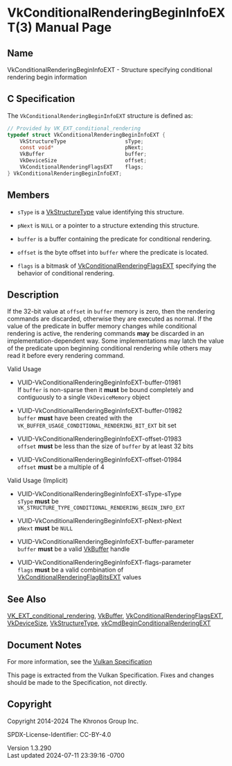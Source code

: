 # VkConditionalRenderingBeginInfoEXT(3) Manual Page

## Name

VkConditionalRenderingBeginInfoEXT - Structure specifying conditional
rendering begin information



## <a href="#_c_specification" class="anchor"></a>C Specification

The `VkConditionalRenderingBeginInfoEXT` structure is defined as:

``` c
// Provided by VK_EXT_conditional_rendering
typedef struct VkConditionalRenderingBeginInfoEXT {
    VkStructureType                   sType;
    const void*                       pNext;
    VkBuffer                          buffer;
    VkDeviceSize                      offset;
    VkConditionalRenderingFlagsEXT    flags;
} VkConditionalRenderingBeginInfoEXT;
```

## <a href="#_members" class="anchor"></a>Members

- `sType` is a [VkStructureType](https://registry.khronos.org/vulkan/specs/1.3-extensions/man/html/VkStructureType.html) value identifying
  this structure.

- `pNext` is `NULL` or a pointer to a structure extending this
  structure.

- `buffer` is a buffer containing the predicate for conditional
  rendering.

- `offset` is the byte offset into `buffer` where the predicate is
  located.

- `flags` is a bitmask of
  [VkConditionalRenderingFlagsEXT](https://registry.khronos.org/vulkan/specs/1.3-extensions/man/html/VkConditionalRenderingFlagsEXT.html)
  specifying the behavior of conditional rendering.

## <a href="#_description" class="anchor"></a>Description

If the 32-bit value at `offset` in `buffer` memory is zero, then the
rendering commands are discarded, otherwise they are executed as normal.
If the value of the predicate in buffer memory changes while conditional
rendering is active, the rendering commands **may** be discarded in an
implementation-dependent way. Some implementations may latch the value
of the predicate upon beginning conditional rendering while others may
read it before every rendering command.

Valid Usage

- <a href="#VUID-VkConditionalRenderingBeginInfoEXT-buffer-01981"
  id="VUID-VkConditionalRenderingBeginInfoEXT-buffer-01981"></a>
  VUID-VkConditionalRenderingBeginInfoEXT-buffer-01981  
  If `buffer` is non-sparse then it **must** be bound completely and
  contiguously to a single `VkDeviceMemory` object

- <a href="#VUID-VkConditionalRenderingBeginInfoEXT-buffer-01982"
  id="VUID-VkConditionalRenderingBeginInfoEXT-buffer-01982"></a>
  VUID-VkConditionalRenderingBeginInfoEXT-buffer-01982  
  `buffer` **must** have been created with the
  `VK_BUFFER_USAGE_CONDITIONAL_RENDERING_BIT_EXT` bit set

- <a href="#VUID-VkConditionalRenderingBeginInfoEXT-offset-01983"
  id="VUID-VkConditionalRenderingBeginInfoEXT-offset-01983"></a>
  VUID-VkConditionalRenderingBeginInfoEXT-offset-01983  
  `offset` **must** be less than the size of `buffer` by at least 32
  bits

- <a href="#VUID-VkConditionalRenderingBeginInfoEXT-offset-01984"
  id="VUID-VkConditionalRenderingBeginInfoEXT-offset-01984"></a>
  VUID-VkConditionalRenderingBeginInfoEXT-offset-01984  
  `offset` **must** be a multiple of 4

Valid Usage (Implicit)

- <a href="#VUID-VkConditionalRenderingBeginInfoEXT-sType-sType"
  id="VUID-VkConditionalRenderingBeginInfoEXT-sType-sType"></a>
  VUID-VkConditionalRenderingBeginInfoEXT-sType-sType  
  `sType` **must** be
  `VK_STRUCTURE_TYPE_CONDITIONAL_RENDERING_BEGIN_INFO_EXT`

- <a href="#VUID-VkConditionalRenderingBeginInfoEXT-pNext-pNext"
  id="VUID-VkConditionalRenderingBeginInfoEXT-pNext-pNext"></a>
  VUID-VkConditionalRenderingBeginInfoEXT-pNext-pNext  
  `pNext` **must** be `NULL`

- <a href="#VUID-VkConditionalRenderingBeginInfoEXT-buffer-parameter"
  id="VUID-VkConditionalRenderingBeginInfoEXT-buffer-parameter"></a>
  VUID-VkConditionalRenderingBeginInfoEXT-buffer-parameter  
  `buffer` **must** be a valid [VkBuffer](https://registry.khronos.org/vulkan/specs/1.3-extensions/man/html/VkBuffer.html) handle

- <a href="#VUID-VkConditionalRenderingBeginInfoEXT-flags-parameter"
  id="VUID-VkConditionalRenderingBeginInfoEXT-flags-parameter"></a>
  VUID-VkConditionalRenderingBeginInfoEXT-flags-parameter  
  `flags` **must** be a valid combination of
  [VkConditionalRenderingFlagBitsEXT](https://registry.khronos.org/vulkan/specs/1.3-extensions/man/html/VkConditionalRenderingFlagBitsEXT.html)
  values

## <a href="#_see_also" class="anchor"></a>See Also

[VK_EXT_conditional_rendering](https://registry.khronos.org/vulkan/specs/1.3-extensions/man/html/VK_EXT_conditional_rendering.html),
[VkBuffer](https://registry.khronos.org/vulkan/specs/1.3-extensions/man/html/VkBuffer.html),
[VkConditionalRenderingFlagsEXT](https://registry.khronos.org/vulkan/specs/1.3-extensions/man/html/VkConditionalRenderingFlagsEXT.html),
[VkDeviceSize](https://registry.khronos.org/vulkan/specs/1.3-extensions/man/html/VkDeviceSize.html),
[VkStructureType](https://registry.khronos.org/vulkan/specs/1.3-extensions/man/html/VkStructureType.html),
[vkCmdBeginConditionalRenderingEXT](https://registry.khronos.org/vulkan/specs/1.3-extensions/man/html/vkCmdBeginConditionalRenderingEXT.html)

## <a href="#_document_notes" class="anchor"></a>Document Notes

For more information, see the <a
href="https://registry.khronos.org/vulkan/specs/1.3-extensions/html/vkspec.html#VkConditionalRenderingBeginInfoEXT"
target="_blank" rel="noopener">Vulkan Specification</a>

This page is extracted from the Vulkan Specification. Fixes and changes
should be made to the Specification, not directly.

## <a href="#_copyright" class="anchor"></a>Copyright

Copyright 2014-2024 The Khronos Group Inc.

SPDX-License-Identifier: CC-BY-4.0

Version 1.3.290  
Last updated 2024-07-11 23:39:16 -0700
